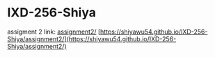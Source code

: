 # IXD-256-Shiya

assigment 2 link: [assignment2/](assignment2/)
[https://shiyawu54.github.io/IXD-256-Shiya/assignment2/](https://shiyawu54.github.io/IXD-256-Shiya/assignment2/)

